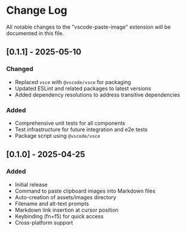 # Change Log

All notable changes to the "vscode-paste-image" extension will be documented in this file.

## [0.1.1] - 2025-05-10

### Changed
- Replaced `vsce` with `@vscode/vsce` for packaging
- Updated ESLint and related packages to latest versions
- Added dependency resolutions to address transitive dependencies

### Added
- Comprehensive unit tests for all components
- Test infrastructure for future integration and e2e tests
- Package script using `@vscode/vsce`

## [0.1.0] - 2025-04-25

### Added
- Initial release
- Command to paste clipboard images into Markdown files
- Auto-creation of assets/images directory
- Filename and alt-text prompts
- Markdown link insertion at cursor position
- Keybinding (fn+f5) for quick access
- Cross-platform support
